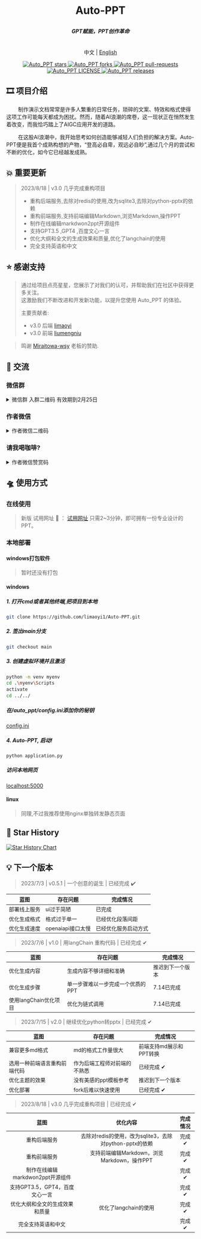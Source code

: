 # <p align="center">Auto-PPT</p>

#### <p align="center"><i>GPT赋能，PPT创作革命</i></p>

<p align="center">
<br> 中文 | <a href="README_en.md">English</a>
</p>

<p align="center">
<a href="https://github.com/limaoyi1/Auto_PPT/stargazers" target="blank">
<img src="https://img.shields.io/github/stars/limaoyi1/Auto_PPT?style=for-the-badge" alt="Auto_PPT stars"/>
</a>
<a href="https://github.com/limaoyi1/Auto_PPT/fork" target="blank">
<img src="https://img.shields.io/github/forks/limaoyi1/Auto_PPT?style=for-the-badge" alt="Auto_PPT forks"/>
</a>
<a href="https://github.com/limaoyi1/Auto_PPT/pulls" target="blank">
<img src="https://img.shields.io/github/issues-pr/limaoyi1/Auto_PPT?style=for-the-badge" alt="Auto_PPT pull-requests"/>
</a>
<a href='https://github.com/limaoyi1/Auto_PPT/blob/main/LICENSE'>
<img src='https://img.shields.io/github/license/limaoyi1/Auto_PPT?&label=Latest&style=for-the-badge' alt="Auto_PPT LICENSE">
</a>
<a href='https://github.com/limaoyi1/Auto_PPT/releases'>
<img src='https://img.shields.io/github/release/limaoyi1/Auto_PPT?&label=Latest&style=for-the-badge' alt="Auto_PPT releases">
</a>
</p>


[//]: # (https://github.com/ikatyang/emoji-cheat-sheet 表情仓库)

## 🎞️ 项目介绍

&nbsp;&nbsp;&nbsp;&nbsp;&nbsp;&nbsp;&nbsp;&nbsp;制作演示文档常常是许多人繁重的日常任务，琐碎的文案、特效和格式使得这项工作可能每天都成为困扰。然而，随着AI浪潮的席卷，这一现状正在悄然发生着改变，而我恰巧踏上了AIGC应用开发的道路。

&nbsp;&nbsp;&nbsp;&nbsp;&nbsp;&nbsp;&nbsp;&nbsp;在这股AI浪潮中，我开始思考如何创造能够减轻人们负担的解决方案。Auto-PPT便是我首个成熟构想的产物，“登高必自卑，观远必自眇”,通过几个月的尝试和不断的优化，如今它已经越发成熟。

## 💥 重要更新

> 2023/8/18 | v3.0 几乎完成重构项目
> - 重构后端服务,去除对redis的使用,改为sqlite3,去除对python-pptx的依赖
> - 重构前端服务,支持前端编辑Markdown,浏览Markdown,操作PPT
> - 制作在线编辑markdwon2ppt开源组件
> - 支持GPT3.5 ,GPT4 ,百度文心一言
> - 优化大纲和全文的生成效果和质量,优化了langchain的使用
> - 完全支持英语和中文

## ⭐ 感谢支持

> 通过给项目点亮星星，您展示了对我们的认可，并帮助我们在社区中获得更多关注。\
> 这激励我们不断改进和开发新功能，以提升您使用 Auto_PPT 的体验。
> 
> 主要贡献者: 
> - v3.0 后端 [limaoyi](https://github.com/limaoyi1)
> - v3.0 前端 [liumengniu](https://github.com/liumengniu)

> 鸣谢 [Miraitowa-wsy](https://github.com/Miraitowa-wsy) 老板的赞助.

## 🤝 交流

### 微信群
<details>
  <summary>微信群 入群二维码 有效期到2月25日</summary>

  ![微信 WeChat](./static/ql_0825.jpg)
</details>

### 作者微信
<details>
  <summary>作者微信二维码</summary>

  ![微信 WeChat](./static/lmy_wx.jpg)
</details>

### 请我喝咖啡?
<details>
  <summary>作者微信赞赏码</summary>

  ![微信 WeChat](./static/lmy_jz.jpg)
</details>

## 🛸 使用方式

### 在线使用

> 新版 试用网址 🔗 ： [试用网址](http://www.limaoyi.top:4399/#) 只需2~3分钟，即可拥有一份专业设计的PPT。

### 本地部署

#### windows打包软件
> 暂时还没有打包

#### windows
##### 1. 打开cmd或者其他终端,把项目到本地
```bash
git clone https://github.com/limaoyi1/Auto-PPT.git
```
##### 2. 签出main分支
```bash
git checkout main 
```
##### 3. 创建虚拟环境并且激活
```bash
python -m venv myenv
cd .\myenv\Scripts
activate
cd ../../
```
##### 在/auto_ppt/config.ini添加你的秘钥
[config.ini](./auto_ppt/config.ini)

##### 4. Auto-PPT, 启动!
```bash
python application.py
```
##### 访问本地网页
[localhost:5000](http://localhost:5000/)

#### linux
> 同理,不过我推荐使用nginx单独转发静态页面

## 🌟 Star History

[![Star History Chart](https://api.star-history.com/svg?repos=limaoyi1/Auto_PPT&type=Timeline)](https://star-history.com/#limaoyi1/Auto_PPT&Timeline)


## 💡 下一个版本

> 2023/7/3 | v0.5.1 | 一个创意的诞生 | 已经完成 ✔️
>

| 蓝图     | 存在问题          | 完成情况       |
|--------|---------------|------------|
| 部署线上服务 | ui过于简陋        | 已完成        |
| 优化生成格式 | 格式过于单一        | 已经优化段落间距   |
| 优化生成速度 | openaiapi接口太慢 | 已经优化服务启动方式 |

> 2023/7/6 | v1.0 | 用langChain 重构代码 | 已经完成 ✔
>

| 蓝图              | 存在问题               | 完成情况     |
|-----------------|--------------------|----------|
| 优化生成内容          | 生成内容不够详细和准确        | 推迟到下一个版本 |
| 优化生成步骤          | 单一步骤难以一步完成一个优质的PPT | 7.14已完成  |
| 使用langChain优化项目 | 优化为链式调用            | 7.14已完成  |

> 2023/7/15 | v2.0 | 继续优化python转pptx | 已经完成 ✔
>

| 蓝图             | 存在问题           | 完成情况           |
|----------------|----------------|----------------|
| 兼容更多md格式       | md的格式工作量很大     | 前端支持md展示和PPT转换 |
| 选用一种前端语言重构前端代码 | 作为后端工程师对前端的不熟悉 | 已经完成 ✔         |
| 优化主题的效果        | 没有美感的ppt模板参考   | 推迟到下一个版本       |
| 优化部署           | fork后难以快速使用    | 已经完成 ✔         |

> 2023/8/18 | v3.0 几乎完成重构项目 | 已经完成 ✔
>

|           蓝图           |                  优化内容                   | 完成情况 |
|:----------------------:|:---------------------------------------:|:----:|
|         重构后端服务         | 去除对redis的使用，改为sqlite3，去除对python-pptx的依赖 | 完成 ✔ |
|         重构前端服务         |     支持前端编辑Markdown，浏览Markdown，操作PPT     | 完成 ✔ |
| 制作在线编辑markdwon2ppt开源组件 |                                         | 完成 ✔ |
|  支持GPT3.5，GPT4，百度文心一言  |                                         | 完成 ✔ |
|    优化大纲和全文的生成效果和质量     |             优化了langchain的使用             | 完成 ✔ |
|       完全支持英语和中文        |                                         | 完成 ✔ |